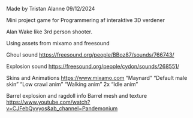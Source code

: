 Made by Tristan Alanne 09/12/2024

Mini project game for Programmering af interaktive 3D verdener

Alan Wake like 3rd person shooter.


Using assets from mixamo and freesound

Ghoul sound
https://freesound.org/people/BBoz87/sounds/766743/ 


Explosion sound
https://freesound.org/people/cydon/sounds/268551/ 


Skins and Animations
https://www.mixamo.com 
“Maynard”
“Default male skin”
“Low crawl anim”
“Walking anim”
2x “Idle anim”

Barrel explosion and ragdoll info
Barrel mesh and texture
https://www.youtube.com/watch?v=CJFebQyvyos&ab_channel=Pandemonium 
